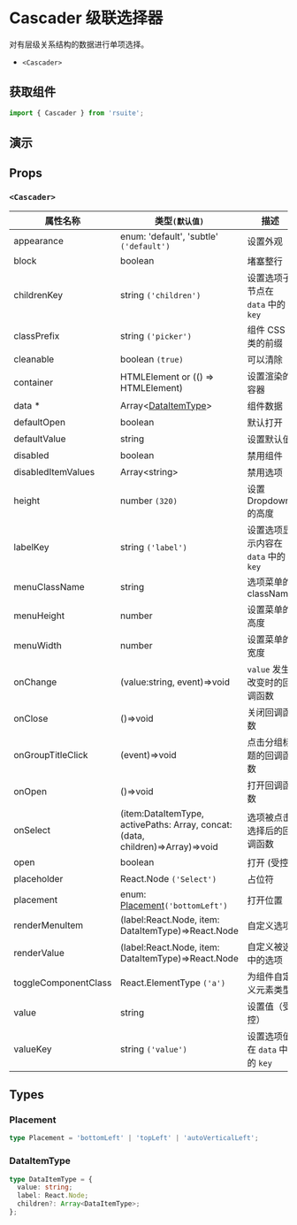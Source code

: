 # Cascader 级联选择器

对有层级关系结构的数据进行单项选择。

* `<Cascader>`

## 获取组件

```js
import { Cascader } from 'rsuite';
```

## 演示

<!--{demo}-->

## Props

### `<Cascader>`

| 属性名称             | 类型`(默认值)`                                                                | 描述                                 |
| -------------------- | ----------------------------------------------------------------------------- | ------------------------------------ |
| appearance           | enum: 'default', 'subtle' `('default')`                                       | 设置外观                             |
| block                | boolean                                                                       | 堵塞整行                             |
| childrenKey          | string `('children')`                                                         | 设置选项子节点在 `data` 中的 `key`   |
| classPrefix          | string `('picker')`                                                           | 组件 CSS 类的前缀                    |
| cleanable            | boolean `(true)`                                                              | 可以清除                             |
| container            | HTMLElement or (() => HTMLElement)                                            | 设置渲染的容器                       |
| data \*              | Array&lt;[DataItemType](#DataItemType)&gt;                                    | 组件数据                             |
| defaultOpen          | boolean                                                                       | 默认打开                             |
| defaultValue         | string                                                                        | 设置默认值                           |
| disabled             | boolean                                                                       | 禁用组件                             |
| disabledItemValues   | Array&lt;string&gt;                                                           | 禁用选项                             |
| height               | number `(320)`                                                                | 设置 Dropdown 的高度                 |
| labelKey             | string `('label')`                                                            | 设置选项显示内容在 `data` 中的 `key` |
| menuClassName        | string                                                                        | 选项菜单的 className                 |
| menuHeight           | number                                                                        | 设置菜单的高度                       |
| menuWidth            | number                                                                        | 设置菜单的宽度                       |
| onChange             | (value:string, event)=>void                                                   | `value` 发生改变时的回调函数         |
| onClose              | ()=>void                                                                      | 关闭回调函数                         |
| onGroupTitleClick    | (event)=>void                                                                 | 点击分组标题的回调函数               |
| onOpen               | ()=>void                                                                      | 打开回调函数                         |
| onSelect             | (item:DataItemType, activePaths: Array, concat:(data, children)=>Array)=>void | 选项被点击选择后的回调函数           |
| open                 | boolean                                                                       | 打开 (受控)                          |
| placeholder          | React.Node `('Select')`                                                       | 占位符                               |
| placement            | enum: [Placement](#Placement)`('bottomLeft')`                                 | 打开位置                             |
| renderMenuItem       | (label:React.Node, item: DataItemType)=>React.Node                            | 自定义选项                           |
| renderValue          | (label:React.Node, item: DataItemType)=>React.Node                            | 自定义被选中的选项                   |
| toggleComponentClass | React.ElementType `('a')`                                                     | 为组件自定义元素类型                 |
| value                | string                                                                        | 设置值（受控）                       |
| valueKey             | string `('value')`                                                            | 设置选项值在 `data` 中的 `key`       |



## Types

### Placement

```ts
type Placement = 'bottomLeft' | 'topLeft' | 'autoVerticalLeft';
```

### DataItemType

```ts
type DataItemType = {
  value: string;
  label: React.Node;
  children?: Array<DataItemType>;
};
```

